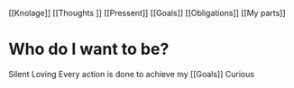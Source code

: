 [[Knolage]]
[[Thoughts ]]
[[Pressent]]
[[Goals]]
[[Obligations]]
[[My parts]]

# Who do I want to be?
Silent
Loving
Every action is done to achieve my [[Goals]]
Curious
